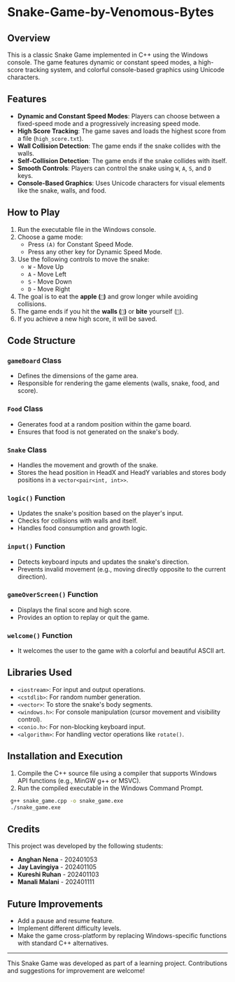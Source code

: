 # Snake-Game-by-Venomous-Bytes

## Overview
This is a classic Snake Game implemented in C++ using the Windows console. The game features dynamic or constant speed modes, a high-score tracking system, and colorful console-based graphics using Unicode characters.

## Features
- **Dynamic and Constant Speed Modes**: Players can choose between a fixed-speed mode and a progressively increasing speed mode.
- **High Score Tracking**: The game saves and loads the highest score from a file (`high_score.txt`).
- **Wall Collision Detection**: The game ends if the snake collides with the walls.
- **Self-Collision Detection**: The game ends if the snake collides with itself.
- **Smooth Controls**: Players can control the snake using `W`, `A`, `S`, and `D` keys.
- **Console-Based Graphics**: Uses Unicode characters for visual elements like the snake, walls, and food.

## How to Play
1. Run the executable file in the Windows console.
2. Choose a game mode:
   - Press `(A)` for Constant Speed Mode.
   - Press any other key for Dynamic Speed Mode.
3. Use the following controls to move the snake:
   - `W` - Move Up
   - `A` - Move Left
   - `S` - Move Down
   - `D` - Move Right
4. The goal is to eat the **apple (`🍎`)** and grow longer while avoiding collisions.
5. The game ends if you hit the **walls (`🧱`)** or **bite** yourself (`🐍`).
6. If you achieve a new high score, it will be saved.

## Code Structure
### `gameBoard` Class
- Defines the dimensions of the game area.
- Responsible for rendering the game elements (walls, snake, food, and score).

### `Food` Class
- Generates food at a random position within the game board.
- Ensures that food is not generated on the snake's body.

### `Snake` Class
- Handles the movement and growth of the snake.
- Stores the head position in HeadX and HeadY variables and stores body positions in a `vector<pair<int, int>>`.

### `logic()` Function
- Updates the snake's position based on the player's input.
- Checks for collisions with walls and itself.
- Handles food consumption and growth logic.

### `input()` Function
- Detects keyboard inputs and updates the snake's direction.
- Prevents invalid movement (e.g., moving directly opposite to the current direction).

### `gameOverScreen()` Function
- Displays the final score and high score.
- Provides an option to replay or quit the game.

### `welcome()` Function
- It welcomes the user to the game with a colorful and beautiful ASCII art.
## Libraries Used
- `<iostream>`: For input and output operations.
- `<cstdlib>`: For random number generation.
- `<vector>`: To store the snake's body segments.
- `<windows.h>`: For console manipulation (cursor movement and visibility control).
- `<conio.h>`: For non-blocking keyboard input.
- `<algorithm>`: For handling vector operations like `rotate()`.

## Installation and Execution
1. Compile the C++ source file using a compiler that supports Windows API functions (e.g., MinGW g++ or MSVC).
2. Run the compiled executable in the Windows Command Prompt.

```sh
 g++ snake_game.cpp -o snake_game.exe
 ./snake_game.exe
```

## Credits
This project was developed by the following students:

- **Anghan Nena** - 202401053
- **Jay Lavingiya** - 202401105
- **Kureshi Ruhan** - 202401103
- **Manali Malani** - 202401111

## Future Improvements
- Add a pause and resume feature.
- Implement different difficulty levels.
- Make the game cross-platform by replacing Windows-specific functions with standard C++ alternatives.

---
This Snake Game was developed as part of a learning project. Contributions and suggestions for improvement are welcome!

